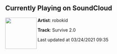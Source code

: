 ## Currently Playing on SoundCloud

[<img align="left" width="100" src="https://i1.sndcdn.com/artworks-000554620083-zqbkdb-t500x500.jpg">](https://soundcloud.com/robokidonline/survive-2?in=saxurn/sets/reality-body-side/)

**Artist**: robokid 

**Track**: Survive 2.0

Last updated at 03/24/2021 09:35
